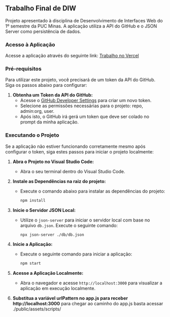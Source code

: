 ## Trabalho Final de DIW

Projeto apresentado à disciplina de Desenvolvimento de Interfaces Web do 1º semestre da PUC Minas. A aplicação utiliza a API do GitHub e o JSON Server como persistência de dados.

### Acesso à Aplicação

Acesse a aplicação através do seguinte link: [Trabalho no Vercel](https://diw-trabalho-final.vercel.app/)

### Pré-requisitos

Para utilizar este projeto, você precisará de um token da API do GitHub. Siga os passos abaixo para configurar:

1. **Obtenha um Token da API do GitHub:**
   - Acesse o [GitHub Developer Settings](https://github.com/settings/tokens) para criar um novo token.
   - Selecione as permissões necessárias para o projeto: repo, admin:org, user.
   - Após isto, o GitHub irá gerá um token que deve ser colado no prompt da minha aplicação.

### Executando o Projeto

Se a aplicação não estiver funcionando corretamente mesmo após configurar o token, siga estes passos para iniciar o projeto localmente:

1. **Abra o Projeto no Visual Studio Code:**
   - Abra o seu terminal dentro do Visual Studio Code.

2. **Instale as Dependências na raiz do projeto:**
   - Execute o comando abaixo para instalar as dependências do projeto:
     ```bash
     npm install
     ```

3. **Inicie o Servidor JSON Local:**
   - Utilize o `json-server` para iniciar o servidor local com base no arquivo `db.json`. Execute o seguinte comando:
     ```bash
     npx json-server ./db/db.json
     ```

4. **Inicie a Aplicação:**
   - Execute o seguinte comando para iniciar a aplicação:
     ```bash
     npm start
     ```

5. **Acesse a Aplicação Localmente:**
   - Abra o navegador e acesse `http://localhost:3000` para visualizar a aplicação em execução localmente.

6. **Substitua a variável urlPattern no app.js para receber http://localhost:3000**
para chegar ao caminho do app.js basta acessar ./public/assets/scripts/
